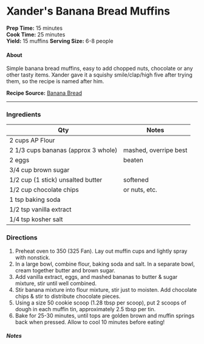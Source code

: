 # Xander's Banana Bread Muffins

**Prep Time:** 15 minutes  
**Cook Time:** 25 minutes   
**Yield:**  15 muffins
**Serving Size:** 6-8 people

#### About
Simple banana bread muffins, easy to add chopped nuts, chocolate or any other tasty items. Xander gave it a squishy smile/clap/high five after trying them, so the recipe is named after him.

**Recipe Source:**  [Banana Bread](https://goo.gl/imYMQk)


---

### Ingredients

| Qty  | Notes|
|---|---|
| 2 cups AP Flour |  |
| 2 1/3 cups bananas (approx 3 whole) | mashed, overripe best  |
| 2 eggs | beaten  |
| 3/4 cup brown sugar | |
| 1/2 cup (1 stick) unsalted butter | softened |
| 1/2 cup chocolate chips | or nuts, etc. |
| 1 tsp baking soda |  |
| 1/2 tsp vanilla extract |  |
| 1/4 tsp kosher salt |  |

### Directions
1. Preheat oven to 350 (325 Fan). Lay out muffin cups and lightly spray with nonstick.
2. In a large bowl, combine flour, baking soda and salt. In a separate bowl, cream together butter and brown sugar.
3. Add vanilla extract, eggs, and mashed bananas to butter & sugar mixture, stir until well combined.
4. Stir banana mixture into flour mixture, stir just to moisten. Add chocolate chips & stir to distribute chocolate pieces.
5. Using a size 50 cookie scoop (1.28 tbsp per scoop), put 2 scoops of dough in each muffin tin, approximately 2.5 tbsp per tin.
6. Bake for 25-30 minutes, until tops are golden brown and muffin springs back when pressed. Allow to cool 10 minutes before eating!

##### Notes  
